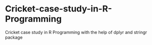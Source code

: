 # Cricket-case-study-in-R-Programming
Cricket case study in R Programming with the help of dplyr and stringr package
